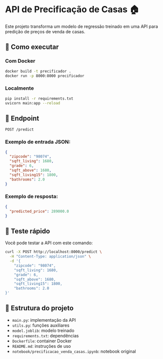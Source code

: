 # API de Precificação de Casas 🏠

Este projeto transforma um modelo de regressão treinado em uma API para predição de preços de venda de casas.

## 🔧 Como executar

### Com Docker

```bash
docker build -t precificador .
docker run -p 8000:8000 precificador
```

### Localmente

```bash
pip install -r requirements.txt
uvicorn main:app --reload
```

## 📡 Endpoint

`POST /predict`

### Exemplo de entrada JSON:

```json
{
  "zipcode": "98074",
  "sqft_living": 1680,
  "grade": 6,
  "sqft_above": 1680,
  "sqft_living15": 1800,
  "bathrooms": 2.0
}
```

### Exemplo de resposta:

```json
{
  "predicted_price": 289000.0
}
```

## 🧪 Teste rápido

Você pode testar a API com este comando:

```bash
curl -X POST http://localhost:8000/predict \
  -H "Content-Type: application/json" \
  -d '{
    "zipcode": "98074",
    "sqft_living": 1680,
    "grade": 6,
    "sqft_above": 1680,
    "sqft_living15": 1800,
    "bathrooms": 2.0
}'
```

## 📁 Estrutura do projeto

- `main.py`: implementação da API
- `utils.py`: funções auxiliares
- `model.joblib`: modelo treinado
- `requirements.txt`: dependências
- `Dockerfile`: container Docker
- `README.md`: instruções de uso
- `notebook/precificacao_venda_casas.ipynb`: notebook original